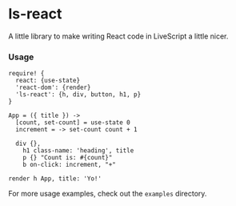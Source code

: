 # ls-react

A little library to make writing React code in LiveScript a little nicer.

### Usage

```ls
require! {
  react: {use-state}
  'react-dom': {render}
  'ls-react': {h, div, button, h1, p}
}

App = ({ title }) ->
  [count, set-count] = use-state 0
  increment = -> set-count count + 1

  div {},
    h1 class-name: 'heading', title
    p {} "Count is: #{count}"
    b on-click: increment, "+"

render h App, title: 'Yo!'
```

For more usage examples, check out the `examples` directory.
